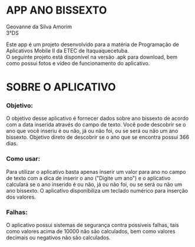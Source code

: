 # APP ANO BISSEXTO
Geovanne da Silva Amorim<br/>
3°DS

Este app é um projeto desenvolvido para a matéria de Programação de Aplicativos Mobile II da ETEC de Itaquaquecetuba.<br/>
O seguinte projeto está disponível na versão .apk para download, bem como possui fotos e vídeo de funcionamento do aplicativo.

<h1>SOBRE O APLICATIVO</h1>
<h3>Objetivo:</h3>
O objetivo desse aplicativo é fornecer dados sobre ano bissexto de acordo com a data inserida através do campo de texto. Você pode descobrir se o ano que você inseriu é ou não, já ou não foi, ou se será ou não um ano bissexto. Objetivo direto de descobrir se o ano que se encontra possui 366 dias.
 
<h3>Como usar:</h3>
Para utilizar o aplicativo basta apenas inserir um valor para ano no campo de texto com a dica de inserir o ano ("Digite um ano") e o aplicativo calculará se o ano inserido é ou não, já ou não foi, ou se será ou não um ano bissexto. O aplicativo disponibiliza um teclado numérico para inserção dos valores.

<h3>Falhas:</h3>
O aplicativo possui sistemas de segurança contra possiveis falhas, tais como valores acima de 10000 não são calculados, bem como valores decimais ou negativos não são calculados.
